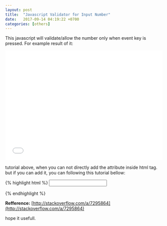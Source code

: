 ```yaml
---
layout: post
title:  "Javascript Validator for Input Number"
date:   2017-09-14 04:19:22 +0700
categories: [others]
---
```


This javascript will validate/allow the number only when event key is pressed.
For example result of it:

<iframe width="100%" height="350" src="//jsfiddle.net/agaust/3qz105nn/embedded/html,result/dark/" allowfullscreen="allowfullscreen" frameborder="0"></iframe>

tutorial above, when you can not directly add the attribute inside html tag.
but if you can add it, you can following this tutorial bellow:

{% highlight html %}
<input id="id_price" type="number" min=0 onkeypress="return isNumber(event)"/>
<script type="text/javascript">
function isNumber(evt) {
    evt = (evt) ? evt : window.event;
    var charCode = (evt.which) ? evt.which : evt.keyCode;
    if (charCode > 31 && (charCode < 48 || charCode > 57)) {
        return false;
    }
    return true;
}
</script>
{% endhighlight %}

**Refference:** [http://stackoverflow.com/a/7295864](http://stackoverflow.com/a/7295864)

hope it usefull.
